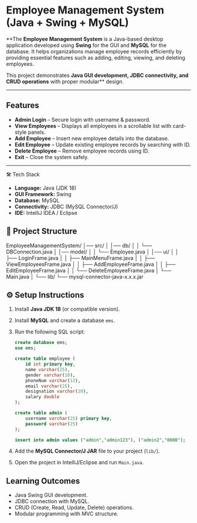 
# Employee Management System (Java + Swing + MySQL)



**The **Employee Management System** is a Java-based desktop application developed using **Swing** for the GUI and **MySQL** for the database. It helps organizations manage employee records efficiently by providing essential features such as adding, editing, viewing, and deleting employees.

This project demonstrates **Java GUI development, JDBC connectivity, and CRUD operations** with proper modular** design.

---

##  Features

* **Admin Login** – Secure login with username & password.
* **View Employees** – Displays all employees in a scrollable list with card-style panels.
* **Add Employee** – Insert new employee details into the database.
* **Edit Employee** – Update existing employee records by searching with ID.
* **Delete Employee** – Remove employee records using ID.
* **Exit** – Close the system safely.

---

🛠️ Tech Stack

* **Language:** Java (JDK 18)
* **GUI Framework:** Swing
* **Database:** MySQL
* **Connectivity:** JDBC (MySQL Connector/J)
* **IDE:** IntelliJ IDEA / Eclipse



## 📂 Project Structure

EmployeeManagementSystem/
│── src/
│   │── db/
│   │   └── DBConnection.java
│   │── model/
│   │   └── Employee.java
│   │── ui/
│   │   ├── LoginFrame.java
│   │   ├── MainMenuFrame.java
│   │   ├── ViewEmployeesFrame.java
│   │   ├── AddEmployeeFrame.java
│   │   ├── EditEmployeeFrame.java
│   │   └── DeleteEmployeeFrame.java
│   └── Main.java
│
└── lib/
    └── mysql-connector-java-x.x.x.jar

## ⚙️ Setup Instructions

1. Install **Java JDK 18** (or compatible version).
2. Install **MySQL** and create a database `ems`.
3. Run the following SQL script:

   ```sql
   create database ems;
   use ems;

   create table employee (
       id int primary key,
       name varchar(25),
       gender varchar(10),
       phoneNum varchar(13),
       email varchar(25),
       designation varchar(20),
       salary double
   );

   create table admin (
       username varchar(25) primary key,
       password varchar(25)
   );

   insert into admin values ("admin","admin123"), ("admin2","0000");
   ```
4. Add the **MySQL Connector/J JAR** file to your project (`lib/`).
5. Open the project in IntelliJ/Eclipse and run `Main.java`.


## Learning Outcomes

* Java Swing GUI development.
* JDBC connection with MySQL.
* CRUD (Create, Read, Update, Delete) operations.
* Modular programming with MVC structure.




